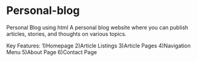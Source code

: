 # Personal-blog
Personal Blog using html
A personal blog website where you can publish articles, stories, and thoughts on 
various topics.

Key Features: 
1)Homepage
2)Article Listings
3)Article Pages
4)Navigation Menu
5)About Page
6)Contact Page
